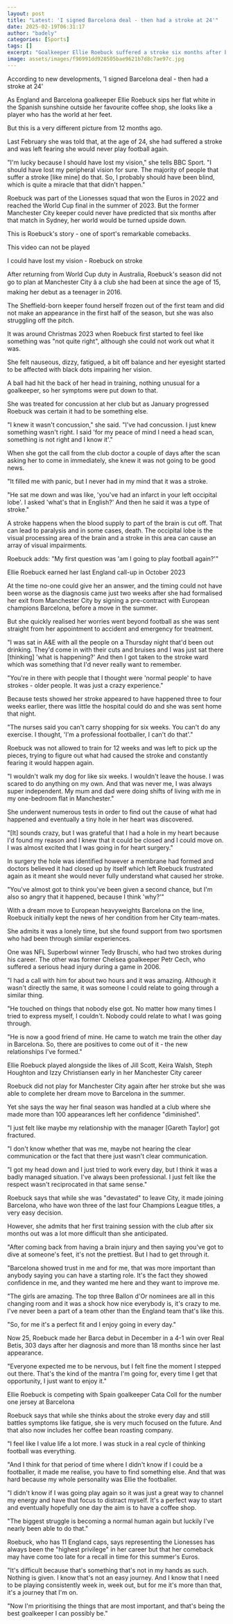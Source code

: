 ```yaml
---
layout: post
title: "Latest: 'I signed Barcelona deal - then had a stroke at 24'"
date: 2025-02-19T06:31:17
author: "badely"
categories: [Sports]
tags: []
excerpt: "Goalkeeper Ellie Roebuck suffered a stroke six months after being part of the England squad which reached the World Cup final - this is the story of h"
image: assets/images/f96991dd928505bae9621b7d8c7ae97c.jpg
---
```


According to new developments, 'I signed Barcelona deal - then had a stroke at 24'

As England and Barcelona goalkeeper Ellie Roebuck sips her flat white in the Spanish sunshine outside her favourite coffee shop, she looks like a player who has the world at her feet.

But this is a very different picture from 12 months ago.

Last February she was told that, at the age of 24, she had suffered a stroke and was left fearing she would never play football again.

"I'm lucky because I should have lost my vision," she tells BBC Sport. "I should have lost my peripheral vision for sure. The majority of people that suffer a stroke [like mine] do that. So, I probably should have been blind, which is quite a miracle that that didn't happen."

Roebuck was part of the Lionesses squad that won the Euros in 2022 and reached the World Cup final in the summer of 2023. But the former Manchester City keeper could never have predicted that six months after that match in Sydney, her world would be turned upside down.

This is Roebuck's story - one of sport's remarkable comebacks.

This video can not be played

I could have lost my vision - Roebuck on stroke

After returning from World Cup duty in Australia, Roebuck's season did not go to plan at Manchester City â a club she had been at since the age of 15, making her debut as a teenager in 2016.

The Sheffield-born keeper found herself frozen out of the first team and did not make an appearance in the first half of the season, but she was also struggling off the pitch.

It was around Christmas 2023 when Roebuck first started to feel like something was "not quite right", although she could not work out what it was.

She felt nauseous, dizzy, fatigued, a bit off balance and her eyesight started to be affected with black dots impairing her vision.

A ball had hit the back of her head in training, nothing unusual for a goalkeeper, so her symptoms were put down to that.

She was treated for concussion at her club but as January progressed Roebuck was certain it had to be something else.

"I knew it wasn't concussion," she said. "I've had concussion. I just knew something wasn't right. I said 'for my peace of mind I need a head scan, something is not right and I know it'."

When she got the call from the club doctor a couple of days after the scan asking her to come in immediately, she knew it was not going to be good news.

"It filled me with panic, but I never had in my mind that it was a stroke.

"He sat me down and was like,  'you've had an infarct in your left occipital lobe'. I asked 'what's that in English?' And then he said it was a type of stroke."

A stroke happens when the blood supply to part of the brain is cut off. That can lead to paralysis and in some cases, death. The occipital lobe is the visual processing area of the brain and a stroke in this area can cause an array of visual impairments.

Roebuck adds: "My first question was 'am I going to play football again?'"

Ellie Roebuck earned her last England call-up in October 2023

At the time no-one could give her an answer, and the timing could not have been worse as the diagnosis came just two weeks after she had formalised her exit from Manchester City by signing a pre-contract with European champions Barcelona, before a move in the summer.

But she quickly realised her worries went beyond football as she was sent straight from her appointment to accident and emergency for treatment.

"I was sat in A&E with all the people on a Thursday night that'd been out drinking. They'd come in with their cuts and bruises and I was just sat there [thinking] 'what is happening?' And then I got taken to the stroke ward which was something that I'd never really want to remember.

"You're in there with people that I thought were 'normal people' to have strokes - older people. It was just a crazy experience."

Because tests showed her stroke appeared to have happened three to four weeks earlier, there was little the hospital could do and she was sent home that night.

"The nurses said you can't carry shopping for six weeks. You can't do any exercise. I thought, 'I'm a professional footballer, I can't do that'."

Roebuck was not allowed to train for 12 weeks and was left to pick up the pieces, trying to figure out what had caused the stroke and constantly fearing it would happen again.

"I wouldn't walk my dog for like six weeks. I wouldn't leave the house. I was scared to do anything on my own. And that was never me, I was always super independent. My mum and dad were doing shifts of living with me in my one-bedroom flat in Manchester."

She underwent numerous tests in order to find out the cause of what had happened and eventually a tiny hole in her heart was discovered.

"[It] sounds crazy, but I was grateful that I had a hole in my heart because I'd found my reason and I knew that it could be closed and I could move on. I was almost excited that I was going in for heart surgery."

In surgery the hole was identified however a membrane had formed and doctors believed it had closed up by itself which left Roebuck frustrated again as it meant she would never fully understand what caused her stroke.

"You've almost got to think you've been given a second chance, but I'm also so angry that it happened, because I think 'why?'"

With a dream move to European heavyweights Barcelona on the line, Roebuck initially kept the news of her condition from her City team-mates.

She admits it was a lonely time, but she found support from two sportsmen who had been through similar experiences.

One was NFL Superbowl winner Tedy Bruschi, who had two strokes during his career. The other was former Chelsea goalkeeper Petr Cech, who suffered a serious head injury during a game in 2006.

"I had a call with him for about two hours and it was amazing. Although it wasn't directly the same, it was someone I could relate to going through a similar thing.

"He touched on things that nobody else got. No matter how many times I tried to express myself, I couldn't. Nobody could relate to what I was going through.

"He is now a good friend of mine. He came to watch me train the other day in Barcelona. So, there are positives to come out of it - the new relationships I've formed."

Ellie Roebuck played alongside the likes of Jill Scott, Keira Walsh, Steph Houghton and Izzy Christiansen early in her Manchester City career

Roebuck did not play for Manchester City again after her stroke but she was able to complete her dream move to Barcelona in the summer.

Yet she says the way her final season was handled at a club where she made more than 100 appearances left her confidence "diminished".

"I just felt like maybe my relationship with the manager [Gareth Taylor] got fractured.

"I don't know whether that was me, maybe not hearing the clear communication or the fact that there just wasn't clear communication.

"I got my head down and I just tried to work every day, but I think it was a badly managed situation. I've always been professional. I just felt like the respect wasn't reciprocated in that same sense."

Roebuck says that while she was "devastated" to leave City, it made joining Barcelona, who have won three of the last four Champions League titles, a very easy decision.

However, she admits that her first training session with the club after six months out was a lot more difficult than she anticipated.

"After coming back from having a brain injury and then saying you've got to dive at someone's feet, it's not the prettiest. But I had to get through it.

"Barcelona showed trust in me and for me, that was more important than anybody saying you can have a starting role. It's the fact they showed confidence in me, and they wanted me here and they want to improve me.

"The girls are amazing. The top three Ballon d'Or nominees are all in this changing room and it was a shock how nice everybody is, it's crazy to me. I've never been a part of a team other than the England team that's like this.

"So, for me it's a perfect fit and I enjoy going in every day."

Now 25, Roebuck made her Barca debut in December in a 4-1 win over Real Betis, 303 days after her diagnosis and more than 18 months since her last appearance.

"Everyone expected me to be nervous, but I felt fine the moment I stepped out there. That's the kind of the mantra I'm going for, every time I get that opportunity, I just want to enjoy it."

Ellie Roebuck is competing with Spain goalkeeper Cata Coll for the number one jersey at Barcelona

Roebuck says that while she thinks about the stroke every day and still battles symptoms like fatigue, she is very much focused on the future. And that also now includes her coffee bean roasting company.

"I feel like I value life a lot more. I was stuck in a real cycle of thinking football was everything.

"And I think for that period of time where I didn't know if I could be a footballer, it made me realise, you have to find something else. And that was hard because my whole personality was Ellie the footballer.

"I didn't know if I was going play again so it was just a great way to channel my energy and have that focus to distract myself. It's a perfect way to start and eventually hopefully one day the aim is to have a coffee shop.

"The biggest struggle is becoming a normal human again but luckily I've nearly been able to do that."

Roebuck, who has 11 England caps, says representing the Lionesses has always been the "highest privilege" in her career but that her comeback may have come too late for a recall in time for this summer's Euros.

"It's difficult because that's something that's not in my hands as such. Nothing is given. I know that's not an easy journey. And I know that I need to be playing consistently week in, week out, but for me it's more than that, it's a journey that I'm on.

"Now I'm prioritising the things that are most important, and that's being the best goalkeeper I can possibly be."

